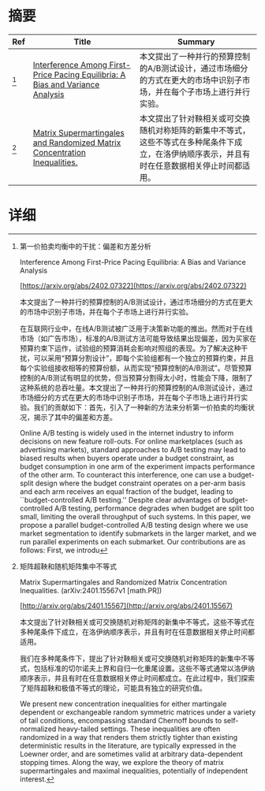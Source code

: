 # 摘要

| Ref | Title | Summary |
| --- | --- | --- |
| [^1] | [Interference Among First-Price Pacing Equilibria: A Bias and Variance Analysis](https://arxiv.org/abs/2402.07322) | 本文提出了一种并行的预算控制的A/B测试设计，通过市场细分的方式在更大的市场中识别子市场，并在每个子市场上进行并行实验。 |
| [^2] | [Matrix Supermartingales and Randomized Matrix Concentration Inequalities.](http://arxiv.org/abs/2401.15567) | 本文提出了针对鞅相关或可交换随机对称矩阵的新集中不等式，这些不等式在多种尾条件下成立，在洛伊纳顺序表示，并且有时在任意数据相关停止时间都适用。 |

# 详细

[^1]: 第一价拍卖均衡中的干扰：偏差和方差分析

    Interference Among First-Price Pacing Equilibria: A Bias and Variance Analysis

    [https://arxiv.org/abs/2402.07322](https://arxiv.org/abs/2402.07322)

    本文提出了一种并行的预算控制的A/B测试设计，通过市场细分的方式在更大的市场中识别子市场，并在每个子市场上进行并行实验。

    

    在互联网行业中，在线A/B测试被广泛用于决策新功能的推出。然而对于在线市场（如广告市场），标准的A/B测试方法可能导致结果出现偏差，因为买家在预算约束下运作，试验组的预算消耗会影响对照组的表现。为了解决这种干扰，可以采用“预算分割设计”，即每个实验组都有一个独立的预算约束，并且每个实验组接收相等的预算份额，从而实现“预算控制的A/B测试”。尽管预算控制的A/B测试有明显的优势，但当预算分割得太小时，性能会下降，限制了这种系统的总吞吐量。本文提出了一种并行的预算控制的A/B测试设计，通过市场细分的方式在更大的市场中识别子市场，并在每个子市场上进行并行实验。我们的贡献如下：首先，引入了一种新的方法来分析第一价拍卖的均衡状况，揭示了其中的偏差和方差。

    Online A/B testing is widely used in the internet industry to inform decisions on new feature roll-outs. For online marketplaces (such as advertising markets), standard approaches to A/B testing may lead to biased results when buyers operate under a budget constraint, as budget consumption in one arm of the experiment impacts performance of the other arm. To counteract this interference, one can use a budget-split design where the budget constraint operates on a per-arm basis and each arm receives an equal fraction of the budget, leading to ``budget-controlled A/B testing.'' Despite clear advantages of budget-controlled A/B testing, performance degrades when budget are split too small, limiting the overall throughput of such systems. In this paper, we propose a parallel budget-controlled A/B testing design where we use market segmentation to identify submarkets in the larger market, and we run parallel experiments on each submarket.   Our contributions are as follows: First, we introdu
    
[^2]: 矩阵超鞅和随机矩阵集中不等式

    Matrix Supermartingales and Randomized Matrix Concentration Inequalities. (arXiv:2401.15567v1 [math.PR])

    [http://arxiv.org/abs/2401.15567](http://arxiv.org/abs/2401.15567)

    本文提出了针对鞅相关或可交换随机对称矩阵的新集中不等式，这些不等式在多种尾条件下成立，在洛伊纳顺序表示，并且有时在任意数据相关停止时间都适用。

    

    我们在多种尾条件下，提出了针对鞅相关或可交换随机对称矩阵的新集中不等式，包括标准的切尔诺夫上界和自归一化重尾设置。这些不等式通常以洛伊纳顺序表示，并且有时在任意数据相关停止时间都成立。在此过程中，我们探索了矩阵超鞅和极值不等式的理论，可能具有独立的研究价值。

    We present new concentration inequalities for either martingale dependent or exchangeable random symmetric matrices under a variety of tail conditions, encompassing standard Chernoff bounds to self-normalized heavy-tailed settings. These inequalities are often randomized in a way that renders them strictly tighter than existing deterministic results in the literature, are typically expressed in the Loewner order, and are sometimes valid at arbitrary data-dependent stopping times.  Along the way, we explore the theory of matrix supermartingales and maximal inequalities, potentially of independent interest.
    

